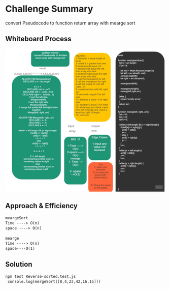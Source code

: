 # Challenge Summary

 convert Pseudocode  to function return array with mearge sort

## Whiteboard Process
![](./reverse-sorted.jpg)

## Approach & Efficiency
```
meargeSort 
Time ----> O(n)
space ----> O(n)

mearge 
Time ----> O(n)
space----O(1)
```
## Solution 
```
npm test Reverse-sorted.test.js
 console.log(mergeSort([8,4,23,42,16,15]))
 ```